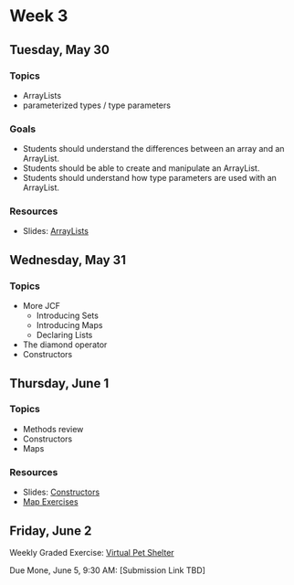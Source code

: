 # Week 3

## Tuesday, May 30

### Topics

- ArrayLists
- parameterized types / type parameters

### Goals

- Students should understand the differences between an array and an ArrayList.
- Students should be able to create and manipulate an ArrayList.
- Students should understand how type parameters are used with an ArrayList.

### Resources

- Slides: [ArrayLists](https://wecancodeit.github.io/java-slides/objects/arraylists/)

## Wednesday, May 31

### Topics

- More JCF
	- Introducing Sets
	- Introducing Maps
	- Declaring Lists
- The diamond operator
- Constructors

## Thursday, June 1

### Topics

- Methods review
- Constructors
- Maps

### Resources

- Slides: [Constructors](https://wecancodeit.github.io/java-slides/objects/constructors/)
- [Map Exercises](./map-exercises.md)

## Friday, June 2

Weekly Graded Exercise: [Virtual Pet Shelter](../exercises/virtual-pet-shelter)

Due Mone, June 5, 9:30 AM: [Submission Link TBD]
